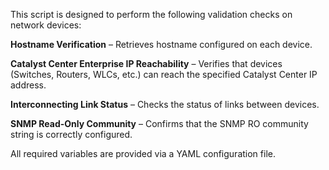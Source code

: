 This script is designed to perform the following validation checks on network devices:

**Hostname Verification** – Retrieves hostname configured on each device.

**Catalyst Center Enterprise IP Reachability** – Verifies that devices (Switches, Routers, WLCs, etc.) can reach the specified Catalyst Center IP address.

**Interconnecting Link Status** – Checks the status of links between devices.

**SNMP Read-Only Community** – Confirms that the SNMP RO community string is correctly configured.

All required variables are provided via a YAML configuration file.
